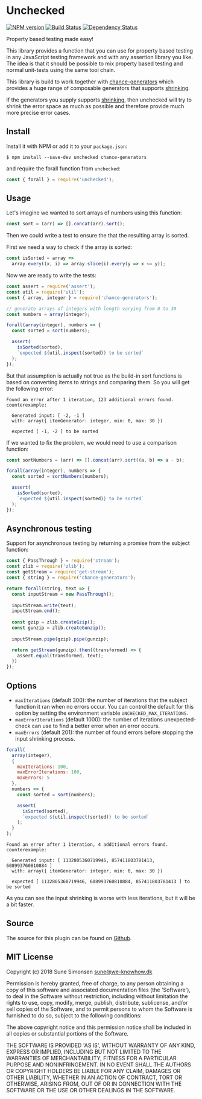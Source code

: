 # Unchecked

[![NPM version](https://badge.fury.io/js/unchecked.svg)](http://badge.fury.io/js/unchecked)
[![Build Status](https://travis-ci.org/unexpectedjs/unchecked.svg?branch=master)](https://travis-ci.org/unexpectedjs/unchecked)
[![Dependency Status](https://david-dm.org/unexpectedjs/unchecked.svg)](https://david-dm.org/unexpectedjs/unchecked)

Property based testing made easy!

This library provides a function that you can use for property based testing in
any JavaScript testing framework and with any assertion library you like. The
idea is that it should be possible to mix property based testing and normal
unit-tests using the same tool chain.

This library is build to work together with
[chance-generators](https://sunesimonsen.github.io/chance-generators/) which
provides a huge range of composable generators that supports
[shrinking](https://sunesimonsen.github.io/chance-generators/api/iterator/#shrink-value-).

If the generators you supply supports
[shrinking](https://sunesimonsen.github.io/chance-generators/api/iterator/#shrink-value-),
then unchecked will try to shrink the error space as much as possible and
therefore provide much more precise error cases.

## Install

Install it with NPM or add it to your `package.json`:

```
$ npm install --save-dev unchecked chance-generators
```

and require the forall function from `unchecked`:

<!--unexpected-markdown evaluate:false-->
```js
const { forall } = require('unchecked');
```

## Usage


Let's imagine we wanted to sort arrays of numbers using this function:

```js
const sort = (arr) => [].concat(arr).sort();
```

Then we could write a test to ensure the that the resulting array is sorted.

First we need a way to check if the array is sorted:

```js
const isSorted = array =>
  array.every((x, i) => array.slice(i).every(y => x <= y));
```

Now we are ready to write the tests:

```js
const assert = require('assert');
const util = require('util');
const { array, integer } = require('chance-generators');

// generate arrays of integers with length varying from 0 to 30
const numbers = array(integer);

forall(array(integer), numbers => {
  const sorted = sort(numbers);

  assert(
    isSorted(sorted),
    `expected ${util.inspect(sorted)} to be sorted`
  );
});
```

But that assumption is actually not true as the build-in sort functions is based
on converting items to strings and comparing them. So you will get the following
error:

```output
Found an error after 1 iteration, 123 additional errors found.
counterexample:

  Generated input: [ -2, -1 ]
  with: array({ itemGenerator: integer, min: 0, max: 30 })

  expected [ -1, -2 ] to be sorted
```

If we wanted to fix the problem, we would need to use a comparison function:

```js
const sortNumbers = (arr) => [].concat(arr).sort((a, b) => a - b);
```

```js
forall(array(integer), numbers => {
  const sorted = sortNumbers(numbers);

  assert(
    isSorted(sorted),
    `expected ${util.inspect(sorted)} to be sorted`
  );
});
```

## Asynchronous testing

Support for asynchronous testing by returning a promise from the subject
function:

<!--unexpected-markdown async:true-->
```js
const { PassThrough } = require('stream');
const zlib = require('zlib');
const getStream = require('get-stream');
const { string } = require('chance-generators');

return forall(string, text => {
  const inputStream = new PassThrough();
  
  inputStream.write(text);
  inputStream.end();
  
  const gzip = zlib.createGzip();
  const gunzip = zlib.createGunzip();
  
  inputStream.pipe(gzip).pipe(gunzip);

  return getStream(gunzip).then((transformed) => {
    assert.equal(transformed, text);
  })
});
```

## Options

* `maxIterations` (default 300): the number of iterations that the subject
  function it ran when no errors occur. You can control the default for this
  option by setting the environment variable `UNCHECKED_MAX_ITERATIONS`.
* `maxErrorIterations` (default 1000): the number of iterations unexpected-check
  can use to find a better error when an error occurs.
* `maxErrors` (default 201): the number of found errors before stopping the input
  shrinking process.

```js
forall(
  array(integer),
  {
    maxIterations: 100,
    maxErrorIterations: 100,
    maxErrors: 5
  },
  numbers => {
    const sorted = sort(numbers);

    assert(
      isSorted(sorted),
      `expected ${util.inspect(sorted)} to be sorted`
    );
  }
);
```

```output
Found an error after 1 iteration, 4 additional errors found.
counterexample:

  Generated input: [ 1132805360719946, 857411803781413, 608993760810884 ]
  with: array({ itemGenerator: integer, min: 0, max: 30 })

  expected [ 1132805360719946, 608993760810884, 857411803781413 ] to be sorted
```

As you can see the input shrinking is worse with less iterations, but it will be
a bit faster.

## Source

The source for this plugin can be found on
[Github](https://github.com/unexpectedjs/unchecked).

## MIT License

Copyright (c) 2018 Sune Simonsen <sune@we-knowhow.dk>

Permission is hereby granted, free of charge, to any person obtaining
a copy of this software and associated documentation files (the
'Software'), to deal in the Software without restriction, including
without limitation the rights to use, copy, modify, merge, publish,
distribute, sublicense, and/or sell copies of the Software, and to
permit persons to whom the Software is furnished to do so, subject to
the following conditions:

The above copyright notice and this permission notice shall be
included in all copies or substantial portions of the Software.

THE SOFTWARE IS PROVIDED 'AS IS', WITHOUT WARRANTY OF ANY KIND,
EXPRESS OR IMPLIED, INCLUDING BUT NOT LIMITED TO THE WARRANTIES OF
MERCHANTABILITY, FITNESS FOR A PARTICULAR PURPOSE AND
NONINFRINGEMENT. IN NO EVENT SHALL THE AUTHORS OR COPYRIGHT HOLDERS BE
LIABLE FOR ANY CLAIM, DAMAGES OR OTHER LIABILITY, WHETHER IN AN ACTION
OF CONTRACT, TORT OR OTHERWISE, ARISING FROM, OUT OF OR IN CONNECTION
WITH THE SOFTWARE OR THE USE OR OTHER DEALINGS IN THE SOFTWARE.
